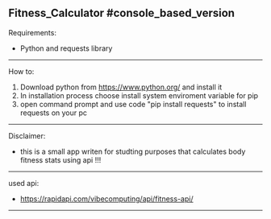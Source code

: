 Fitness_Calculator
#console_based_version
------------------
Requirements:
  - Python and requests library
------------------
How to:
  1. Download python from https://www.python.org/ and install it
  2. In installation process choose install system enviroment variable for pip
  3. open command prompt and use code "pip install requests" to install requests on your pc
-------------------
Disclaimer:
  - this is a small app writen for studting purposes that calculates body fitness stats using api !!!
------------------
used api:
  - https://rapidapi.com/vibecomputing/api/fitness-api/
------------------
